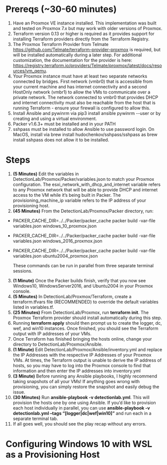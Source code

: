# Prereqs (~30-60 minutes)

1. Have an Proxmox VE instance installed. This implementation was built and tested on Proxmox 7.x but may work with older versions of Proxmox.  
2. Terraform version 0.13 or higher is required as it provides support for installing Terraform providers directly from the Terraform Registry.  
3. The Proxmox Terraform Provider from Telmate https://github.com/Telmate/terraform-provider-proxmox is required, but will be installed automatically during a later step. For additional customization, the documentation for the provider is here: https://registry.terraform.io/providers/Telmate/proxmox/latest/docs/resources/vm_qemu.  
4. Your Proxmox instance must have at least two separate networks connected by bridges. First network (vmbr0) that is accessible from your current machine and has internet connectivity and a second HostOnly network (vmbr1) to allow the VMs to communicate over a private network. The network connected to vmbr0 that provides DHCP and internet connectivity must also be reachable from the host that is running Terraform - ensure your firewall is configured to allow this.  
5. Install Ansible and pywinrm via pip3 install ansible pywinrm --user or by creating and using a virtual environment.  
6. Packer v1.6.3+ must be installed and in your PATH  
7. sshpass must be installed to allow Ansible to use password login. On MacOS, install via brew install hudochenkov/sshpass/sshpass as brew install sshpass does not allow it to be installed.

# Steps

1. **(5 Minutes)** Edit the variables in DetectionLab/Proxmox/Packer/variables.json to match your Proxmox configuration. The esxi_network_with_dhcp_and_internet variable refers to any Proxmox network that will be able to provide DHCP and internet access to the VM while it’s being built in Packer. The provisioning_machine_ip variable refers to the IP address of your provisioning host.  
2. **(45 Minutes)** From the DetectionLab/Proxmox/Packer directory, run:
- PACKER_CACHE_DIR=../../Packer/packer_cache packer build -var-file variables.json windows_10_proxmox.json
- PACKER_CACHE_DIR=../../Packer/packer_cache packer build -var-file variables.json windows_2016_proxmox.json
- PACKER_CACHE_DIR=../../Packer/packer_cache packer build -var-file variables.json ubuntu2004_proxmox.json

  These commands can be run in parallel from three separate terminal sessions.

3. **(1 Minute)** Once the Packer builds finish, verify that you now see Windows10, WindowsServer2016, and Ubuntu2004 in your Proxmox console.  
4. **(5 Minutes)** In DetectionLab/Proxmox/Terraform, create a terraform.tfvars file (RECOMMENDED) to override the default variables listed in variables.tf.  
5. **(25 Minutes)** From DetectionLab/Proxmox, run **terraform init**. The Proxmox Terraform provider should install automatically during this step.  
6. Running **terraform apply** should then prompt us to create the logger, dc, wef, and win10 instances. Once finished, you should see the Terraform output with IP addresses of your VMs.  
7. Once Terraform has finished bringing the hosts online, change your directory to DetectionLab/Proxmox/Ansible.  
8. **(1 Minute)** Edit DetectionLab/Proxmox/Ansible/inventory.yml and replace the IP Addresses with the respective IP Addresses of your Proxmox VMs. At times, the Terraform output is unable to derive the IP address of hosts, so you may have to log into the Proxmox console to find that information and then enter the IP addresses into inventory.yml
9. **(3 Minute)** Before running any Ansible playbooks, I highly recommend taking snapshots of all your VMs! If anything goes wrong with provisioning, you can simply restore the snapshot and easily debug the issue.
10. **(30 Minutes)** Run **ansible-playbook -v detectionlab.yml**. This will provision the hosts one by one using Ansible. If you’d like to provision each host individually in parallel, you can use **ansible-playbook -v detectionlab.yml –tags “[logger|dc|wef|win10]”** and run each in a separate terminal tab.
11. If all goes well, you should see the play recap without any errors.

# Configuring Windows 10 with WSL as a Provisioning Host


